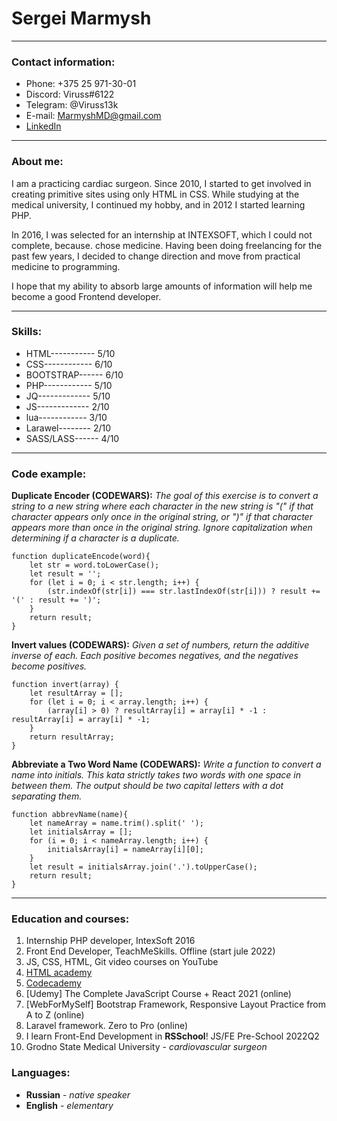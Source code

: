# Sergei Marmysh
***
### Contact information:
* Phone: +375 25 971-30-01
* Discord: Viruss#6122
* Telegram: @Viruss13k
* E-mail: MarmyshMD@gmail.com
* [LinkedIn](https://www.linkedin.com/in/sergei-marmysh-870851232/)

***

### About me:
I am a practicing cardiac surgeon. Since 2010, I started to get involved in creating primitive sites using only HTML in CSS.
While studying at the medical university, I continued my hobby, and in 2012 I started learning PHP.

In 2016, I was selected for an internship at INTEXSOFT, which I could not complete, because. chose medicine.
Having been doing freelancing for the past few years, I decided to change direction and move from practical medicine to programming.

I hope that my ability to absorb large amounts of information will help me become a good Frontend developer.

***

### Skills:

* HTML----------- 5/10
* CSS------------ 6/10
* BOOTSTRAP------ 6/10
* PHP------------ 5/10
* JQ------------- 5/10
* JS------------- 2/10
* lua------------ 3/10
* Larawel-------- 2/10
* SASS/LASS------ 4/10

***

### Code example:
**Duplicate Encoder (CODEWARS):** _The goal of this exercise is to convert a string to a new string where each character in the new string is "(" if that character appears only once in the original string, or ")" if that character appears more than once in the original string. Ignore capitalization when determining if a character is a duplicate._
```
function duplicateEncode(word){
    let str = word.toLowerCase();
    let result = '';
    for (let i = 0; i < str.length; i++) {
        (str.indexOf(str[i]) === str.lastIndexOf(str[i])) ? result += '(' : result += ')';
    }
    return result;
}
```

**Invert values (CODEWARS):** _Given a set of numbers, return the additive inverse of each. Each positive becomes negatives, and the negatives become positives._
```
function invert(array) {
    let resultArray = [];
    for (let i = 0; i < array.length; i++) {
        (array[i] > 0) ? resultArray[i] = array[i] * -1 : resultArray[i] = array[i] * -1;
    }
    return resultArray;
}
```

**Abbreviate a Two Word Name (CODEWARS):** _Write a function to convert a name into initials. This kata strictly takes two words with one space in between them. The output should be two capital letters with a dot separating them._
```
function abbrevName(name){
    let nameArray = name.trim().split(' ');
    let initialsArray = [];
    for (i = 0; i < nameArray.length; i++) {
        initialsArray[i] = nameArray[i][0];
    }
    let result = initialsArray.join('.').toUpperCase();
    return result;
}
```

***

### Education and courses:
1. Internship PHP developer, IntexSoft 2016
2. Front End Developer, TeachMeSkills. Offline (start jule 2022)
3. JS, CSS, HTML, Git video courses on YouTube
4. [HTML academy](https://htmlacademy.ru/courses)
5. [Codecademy](https://www.codecademy.com/learn/learn-html)
6. \[Udemy] The Complete JavaScript Course + React 2021 (online)
7. \[WebForMySelf] Bootstrap Framework, Responsive Layout Practice from A to Z (online)
8. Laravel framework. Zero to Pro (online)
9. I learn Front-End Development in **RSSchool**! JS/FE Pre-School 2022Q2
10. Grodno State Medical University - _cardiovascular surgeon_


### Languages:
* **Russian** - _native speaker_
* **English** - _elementary_